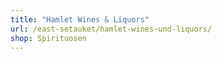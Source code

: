 ```yaml
---
title: "Hamlet Wines & Liquors"
url: /east-setauket/hamlet-wines-und-liquors/
shop: Spirituosen
---
```

